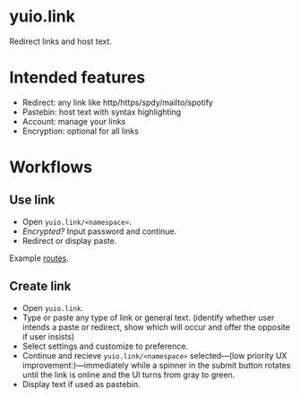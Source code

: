 yuio.link
=========
Redirect links and host text.

Intended features
=================
* Redirect: any link like http/https/spdy/mailto/spotify
* Pastebin: host text with syntax highlighting
* Account: manage your links
* Encryption: optional for all links

Workflows
=========
## Use link
* Open `yuio.link/<namespace>`.
* *Encrypted?* Input password and continue.
* Redirect or display paste.

Example [routes](../../wiki/Routes).

## Create link
* Open `yuio.link`.
* Type or paste any type of link or general text. (identify whether user intends a paste or redirect, show which will occur and offer the opposite if user insists)
* Select settings and customize to preference.
* Continue and recieve `yuio.link/<namespace>` selected—(low priority UX improvement:)—immediately while a spinner in the submit button rotates until the link is online and the UI turns from gray to green.
* Display text if used as pastebin.
